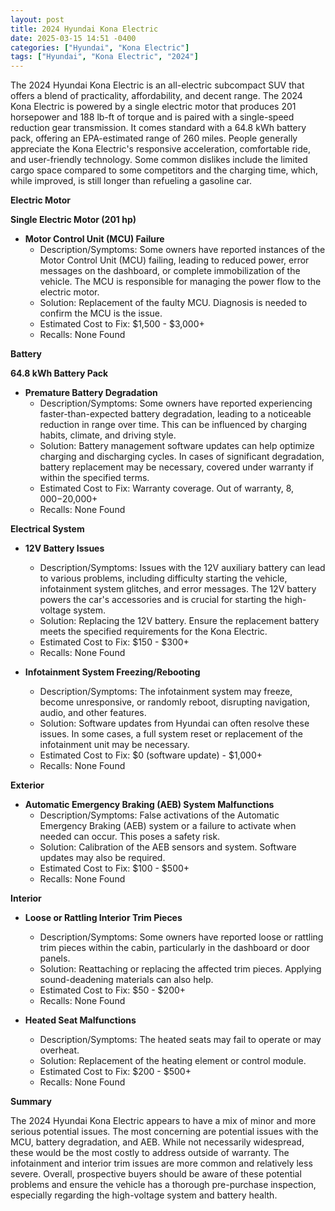 ```yaml
---
layout: post
title: 2024 Hyundai Kona Electric
date: 2025-03-15 14:51 -0400
categories: ["Hyundai", "Kona Electric"]
tags: ["Hyundai", "Kona Electric", "2024"]
---
```

The 2024 Hyundai Kona Electric is an all-electric subcompact SUV that offers a blend of practicality, affordability, and decent range. The 2024 Kona Electric is powered by a single electric motor that produces 201 horsepower and 188 lb-ft of torque and is paired with a single-speed reduction gear transmission. It comes standard with a 64.8 kWh battery pack, offering an EPA-estimated range of 260 miles. People generally appreciate the Kona Electric's responsive acceleration, comfortable ride, and user-friendly technology. Some common dislikes include the limited cargo space compared to some competitors and the charging time, which, while improved, is still longer than refueling a gasoline car.

**Electric Motor**

**Single Electric Motor (201 hp)**

* **Motor Control Unit (MCU) Failure**
    * Description/Symptoms: Some owners have reported instances of the Motor Control Unit (MCU) failing, leading to reduced power, error messages on the dashboard, or complete immobilization of the vehicle. The MCU is responsible for managing the power flow to the electric motor.
    * Solution: Replacement of the faulty MCU. Diagnosis is needed to confirm the MCU is the issue.
    * Estimated Cost to Fix: $1,500 - $3,000+
    * Recalls: None Found

**Battery**

**64.8 kWh Battery Pack**

* **Premature Battery Degradation**
    * Description/Symptoms: Some owners have reported experiencing faster-than-expected battery degradation, leading to a noticeable reduction in range over time. This can be influenced by charging habits, climate, and driving style.
    * Solution: Battery management software updates can help optimize charging and discharging cycles. In cases of significant degradation, battery replacement may be necessary, covered under warranty if within the specified terms.
    * Estimated Cost to Fix: Warranty coverage. Out of warranty, $8,000-$20,000+
    * Recalls: None Found

**Electrical System**

* **12V Battery Issues**
    * Description/Symptoms: Issues with the 12V auxiliary battery can lead to various problems, including difficulty starting the vehicle, infotainment system glitches, and error messages. The 12V battery powers the car's accessories and is crucial for starting the high-voltage system.
    * Solution: Replacing the 12V battery. Ensure the replacement battery meets the specified requirements for the Kona Electric.
    * Estimated Cost to Fix: $150 - $300+
    * Recalls: None Found

* **Infotainment System Freezing/Rebooting**
    * Description/Symptoms: The infotainment system may freeze, become unresponsive, or randomly reboot, disrupting navigation, audio, and other features.
    * Solution: Software updates from Hyundai can often resolve these issues. In some cases, a full system reset or replacement of the infotainment unit may be necessary.
    * Estimated Cost to Fix: $0 (software update) - $1,000+
    * Recalls: None Found

**Exterior**

* **Automatic Emergency Braking (AEB) System Malfunctions**
    * Description/Symptoms: False activations of the Automatic Emergency Braking (AEB) system or a failure to activate when needed can occur. This poses a safety risk.
    * Solution: Calibration of the AEB sensors and system. Software updates may also be required.
    * Estimated Cost to Fix: $100 - $500+
    * Recalls: None Found

**Interior**

* **Loose or Rattling Interior Trim Pieces**
    * Description/Symptoms: Some owners have reported loose or rattling trim pieces within the cabin, particularly in the dashboard or door panels.
    * Solution: Reattaching or replacing the affected trim pieces. Applying sound-deadening materials can also help.
    * Estimated Cost to Fix: $50 - $200+
    * Recalls: None Found

* **Heated Seat Malfunctions**
    * Description/Symptoms: The heated seats may fail to operate or may overheat.
    * Solution: Replacement of the heating element or control module.
    * Estimated Cost to Fix: $200 - $500+
    * Recalls: None Found

**Summary**

The 2024 Hyundai Kona Electric appears to have a mix of minor and more serious potential issues. The most concerning are potential issues with the MCU, battery degradation, and AEB. While not necessarily widespread, these would be the most costly to address outside of warranty. The infotainment and interior trim issues are more common and relatively less severe. Overall, prospective buyers should be aware of these potential problems and ensure the vehicle has a thorough pre-purchase inspection, especially regarding the high-voltage system and battery health.

